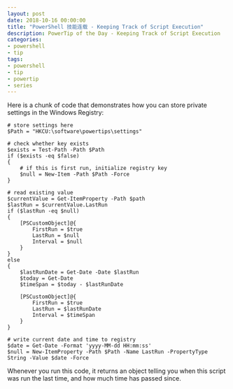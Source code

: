 ```yaml
---
layout: post
date: 2018-10-16 00:00:00
title: "PowerShell 技能连载 - Keeping Track of Script Execution"
description: PowerTip of the Day - Keeping Track of Script Execution
categories:
- powershell
- tip
tags:
- powershell
- tip
- powertip
- series
---
```

Here is a chunk of code that demonstrates how you can store private settings in the Windows Registry:

    # store settings here
    $Path = "HKCU:\software\powertips\settings"

    # check whether key exists
    $exists = Test-Path -Path $Path
    if ($exists -eq $false)
    {
        # if this is first run, initialize registry key
        $null = New-Item -Path $Path -Force
    }

    # read existing value
    $currentValue = Get-ItemProperty -Path $path
    $lastRun = $currentValue.LastRun
    if ($lastRun -eq $null)
    {
        [PSCustomObject]@{
            FirstRun = $true
            LastRun = $null
            Interval = $null
        }
    }
    else
    {
        $lastRunDate = Get-Date -Date $lastRun
        $today = Get-Date
        $timeSpan = $today - $lastRunDate

        [PSCustomObject]@{
            FirstRun = $true
            LastRun = $lastRunDate
            Interval = $timeSpan
        }
    }

    # write current date and time to registry
    $date = Get-Date -Format 'yyyy-MM-dd HH:mm:ss'
    $null = New-ItemProperty -Path $Path -Name LastRun -PropertyType String -Value $date -Force


Whenever you run this code, it returns an object telling you when this script was run the last time, and how much time has passed since.

<!--本文国际来源：[Keeping Track of Script Execution](http://community.idera.com/powershell/powertips/b/tips/posts/keeping-track-of-script-execution)-->
